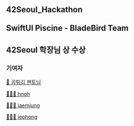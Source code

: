 ## 42Seoul_Hackathon<br><br>SwiftUI Piscine - BladeBird Team

## 42Seoul 학장님 상 수상

### 기여자

[🐻 곰튀김 멘토님](https://github.com/iamchiwon)

[🧑🏻‍💻 hnoh](https://github.com/CrazyImSoFlutter)

[🧑🏻‍💻 jaemjung](https://github.com/JaemooJung)

[🧑🏻‍💻 jeohong](https://github.com/hongnux)
